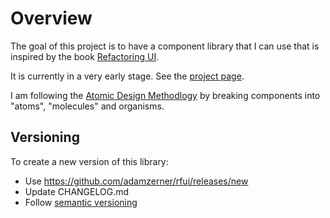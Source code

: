# Overview

The goal of this project is to have a component library that I can use that is
inspired by the book [Refactoring UI](https://www.refactoringui.com/).

It is currently in a very early stage. See the
[project page](https://github.com/users/adamzerner/projects/2/views/1).

I am following the
[Atomic Design Methodlogy](https://atomicdesign.bradfrost.com/chapter-2/) by
breaking components into "atoms", "molecules" and organisms.

## Versioning

To create a new version of this library:

- Use https://github.com/adamzerner/rfui/releases/new
- Update CHANGELOG.md
- Follow [semantic versioning](https://semver.org/)
